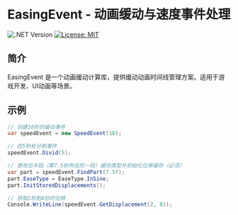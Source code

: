 # EasingEvent - 动画缓动与速度事件处理

![.NET Version](https://img.shields.io/badge/.NET-%3E%3D8.0-blue)
[![License: MIT](https://img.shields.io/badge/License-MIT-yellow.svg)](LICENSE)

## 简介

EasingEvent 是一个动画缓动计算库，提供缓动动画时间线管理方案。适用于游戏开发、UI动画等场景。

## 示例

```csharp
// 创建10秒的缓动事件
var speedEvent = new SpeedEvent(10);

// 在5秒处分割事件
speedEvent.Divid(5);

// 更改后半段（第7.5秒所在的一段）缓动类型并初始化位移缓存（必须）
var part = speedEvent.FindPart(7.5f);
part.EaseType = EaseType.InSine;
part.InitStoredDisplacements();

// 获取2秒到8秒的位移
Console.WriteLine(speedEvent.GetDisplacement(2, 8));
```
